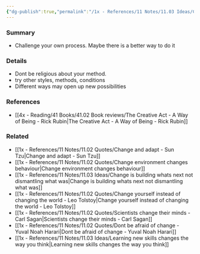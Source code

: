 ```yaml
---
{"dg-publish":true,"permalink":"/1x - References/11 Notes/11.03 Ideas/Challenge your process/","title":"Challenge your process","noteIcon":""}
---
```



### Summary
- Challenge your own process. Maybe there is a better way to do it

### Details
- Dont be religious about your method.
- try other styles, methods, conditions
- Different ways may open up new possibilities

### References
- [[4x - Reading/41 Books/41.02 Book reviews/The Creative Act - A Way of Being - Rick Rubin\|The Creative Act - A Way of Being - Rick Rubin]]

### Related
- [[1x - References/11 Notes/11.02 Quotes/Change and adapt - Sun Tzu\|Change and adapt - Sun Tzu]]
- [[1x - References/11 Notes/11.02 Quotes/Change environment changes behaviour\|Change environment changes behaviour]]
- [[1x - References/11 Notes/11.03 Ideas/Change is building whats next not dismantling what was\|Change is building whats next not dismantling what was]]
- [[1x - References/11 Notes/11.02 Quotes/Change yourself instead of changing the world - Leo Tolstoy\|Change yourself instead of changing the world - Leo Tolstoy]]
- [[1x - References/11 Notes/11.02 Quotes/Scientists change their minds - Carl Sagan\|Scientists change their minds - Carl Sagan]]
- [[1x - References/11 Notes/11.02 Quotes/Dont be afraid of change - Yuval Noah Harari\|Dont be afraid of change - Yuval Noah Harari]]
- [[1x - References/11 Notes/11.03 Ideas/Learning new skills changes the way you think\|Learning new skills changes the way you think]]